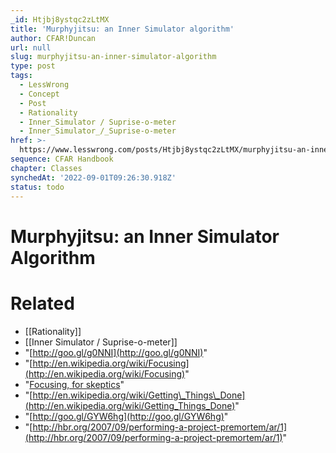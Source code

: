 ```yaml
---
_id: Htjbj8ystqc2zLtMX
title: 'Murphyjitsu: an Inner Simulator algorithm'
author: CFAR!Duncan
url: null
slug: murphyjitsu-an-inner-simulator-algorithm
type: post
tags:
  - LessWrong
  - Concept
  - Post
  - Rationality
  - Inner_Simulator / Suprise-o-meter
  - Inner_Simulator_/_Suprise-o-meter
href: >-
  https://www.lesswrong.com/posts/Htjbj8ystqc2zLtMX/murphyjitsu-an-inner-simulator-algorithm
sequence: CFAR Handbook
chapter: Classes
synchedAt: '2022-09-01T09:26:30.918Z'
status: todo
---
```


# Murphyjitsu: an Inner Simulator Algorithm


# Related

- [[Rationality]]
- [[Inner Simulator / Suprise-o-meter]]
- "[http://goo.gl/g0NNI](http://goo.gl/g0NNI)"
- "[http://en.wikipedia.org/wiki/Focusing](http://en.wikipedia.org/wiki/Focusing)"
- "[Focusing, for skeptics](https://medium.com/@ThingMaker/focusing-for-skeptics-6b949ef33a4f)"
- "[http://en.wikipedia.org/wiki/Getting\_Things\_Done](http://en.wikipedia.org/wiki/Getting_Things_Done)"
- "[http://goo.gl/GYW6hg](http://goo.gl/GYW6hg)"
- "[http://hbr.org/2007/09/performing-a-project-premortem/ar/1](http://hbr.org/2007/09/performing-a-project-premortem/ar/1)"
